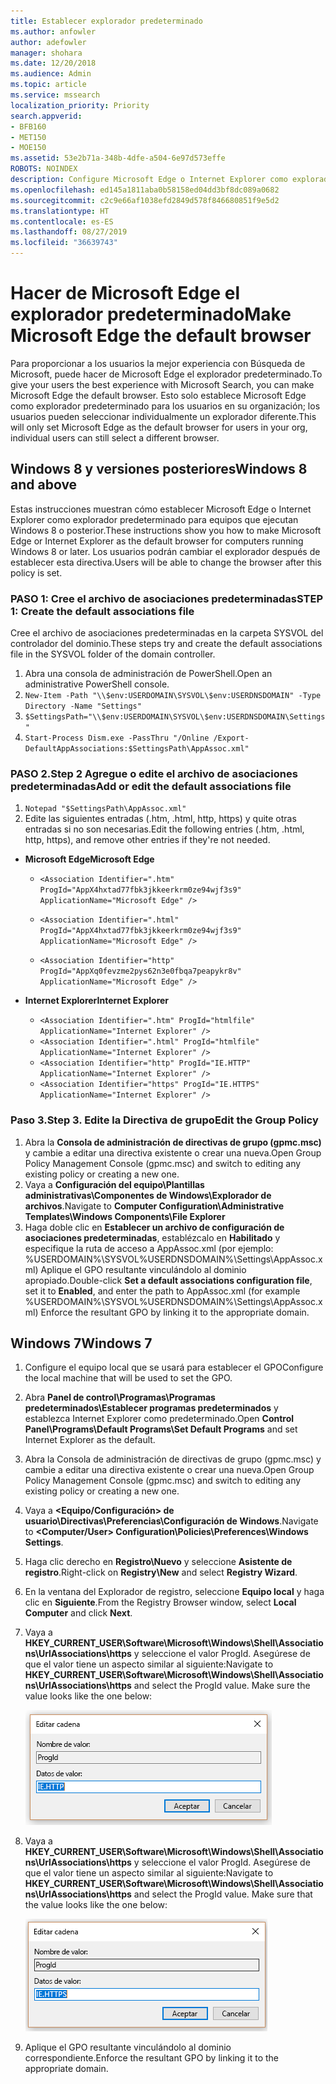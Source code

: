 ```yaml
---
title: Establecer explorador predeterminado
ms.author: anfowler
author: adefowler
manager: shohara
ms.date: 12/20/2018
ms.audience: Admin
ms.topic: article
ms.service: mssearch
localization_priority: Priority
search.appverid:
- BFB160
- MET150
- MOE150
ms.assetid: 53e2b71a-348b-4dfe-a504-6e97d573effe
ROBOTS: NOINDEX
description: Configure Microsoft Edge o Internet Explorer como explorador predeterminado para los usuarios de Búsqueda de Microsoft.
ms.openlocfilehash: ed145a1811aba0b58158ed04dd3bf8dc089a0682
ms.sourcegitcommit: c2c9e66af1038efd2849d578f846680851f9e5d2
ms.translationtype: HT
ms.contentlocale: es-ES
ms.lasthandoff: 08/27/2019
ms.locfileid: "36639743"
---
```

# <a name="make-microsoft-edge-the-default-browser"></a><span data-ttu-id="ac97b-103">Hacer de Microsoft Edge el explorador predeterminado</span><span class="sxs-lookup"><span data-stu-id="ac97b-103">Make Microsoft Edge the default browser</span></span>
  
<span data-ttu-id="ac97b-104">Para proporcionar a los usuarios la mejor experiencia con Búsqueda de Microsoft, puede hacer de Microsoft Edge el explorador predeterminado.</span><span class="sxs-lookup"><span data-stu-id="ac97b-104">To give your users the best experience with Microsoft Search, you can make Microsoft Edge the default browser.</span></span> <span data-ttu-id="ac97b-105">Esto solo establece Microsoft Edge como explorador predeterminado para los usuarios en su organización; los usuarios pueden seleccionar individualmente un explorador diferente.</span><span class="sxs-lookup"><span data-stu-id="ac97b-105">This will only set Microsoft Edge as the default browser for users in your org, individual users can still select a different browser.</span></span>
  
  
## <a name="windows-8-and-later"></a><span data-ttu-id="ac97b-106">Windows 8 y versiones posteriores</span><span class="sxs-lookup"><span data-stu-id="ac97b-106">Windows 8 and above</span></span>

<span data-ttu-id="ac97b-107">Estas instrucciones muestran cómo establecer Microsoft Edge o Internet Explorer como explorador predeterminado para equipos que ejecutan Windows 8 o posterior.</span><span class="sxs-lookup"><span data-stu-id="ac97b-107">These instructions show you how to make Microsoft Edge or Internet Explorer as the default browser for computers running Windows 8 or later.</span></span> <span data-ttu-id="ac97b-108">Los usuarios podrán cambiar el explorador después de establecer esta directiva.</span><span class="sxs-lookup"><span data-stu-id="ac97b-108">Users will be able to change the browser after this policy is set.</span></span>
  
### <a name="step-1-create-the-default-associations-file"></a><span data-ttu-id="ac97b-109">PASO 1: Cree el archivo de asociaciones predeterminadas</span><span class="sxs-lookup"><span data-stu-id="ac97b-109">STEP 1: Create the default associations file</span></span>
<span data-ttu-id="ac97b-110">Cree el archivo de asociaciones predeterminadas en la carpeta SYSVOL del controlador del dominio.</span><span class="sxs-lookup"><span data-stu-id="ac97b-110">These steps try and create the default associations file in the SYSVOL folder of the domain controller.</span></span>

1. <span data-ttu-id="ac97b-111">Abra una consola de administración de PowerShell.</span><span class="sxs-lookup"><span data-stu-id="ac97b-111">Open an administrative PowerShell console.</span></span>
1. `New-Item -Path "\\$env:USERDOMAIN\SYSVOL\$env:USERDNSDOMAIN" -Type Directory -Name "Settings"`
1. `$SettingsPath="\\$env:USERDOMAIN\SYSVOL\$env:USERDNSDOMAIN\Settings"`
1. `Start-Process Dism.exe -PassThru "/Online /Export-DefaultAppAssociations:$SettingsPath\AppAssoc.xml"`
    
  
### <a name="step-2-add-or-edit-the-default-associations-file"></a><span data-ttu-id="ac97b-112">PASO 2.</span><span class="sxs-lookup"><span data-stu-id="ac97b-112">Step 2</span></span> <span data-ttu-id="ac97b-113">Agregue o edite el archivo de asociaciones predeterminadas</span><span class="sxs-lookup"><span data-stu-id="ac97b-113">Add or edit the default associations file</span></span>

1. `Notepad "$SettingsPath\AppAssoc.xml"`
1. <span data-ttu-id="ac97b-114">Edite las siguientes entradas (.htm, .html, http, https) y quite otras entradas si no son necesarias.</span><span class="sxs-lookup"><span data-stu-id="ac97b-114">Edit the following entries (.htm, .html, http, https), and remove other entries if they're not needed.</span></span>
  - <span data-ttu-id="ac97b-115">**Microsoft Edge**</span><span class="sxs-lookup"><span data-stu-id="ac97b-115">**Microsoft Edge**</span></span>
    - `<Association Identifier=".htm" ProgId="AppX4hxtad77fbk3jkkeerkrm0ze94wjf3s9" ApplicationName="Microsoft Edge" />`
              
    - `<Association Identifier=".html" ProgId="AppX4hxtad77fbk3jkkeerkrm0ze94wjf3s9" ApplicationName="Microsoft Edge" />`
    - `<Association Identifier="http" ProgId="AppXq0fevzme2pys62n3e0fbqa7peapykr8v" ApplicationName="Microsoft Edge" />`
    
  - <span data-ttu-id="ac97b-116">**Internet Explorer**</span><span class="sxs-lookup"><span data-stu-id="ac97b-116">**Internet Explorer**</span></span>
    
    - `<Association Identifier=".htm" ProgId="htmlfile" ApplicationName="Internet Explorer" />`        
    - `<Association Identifier=".html" ProgId="htmlfile" ApplicationName="Internet Explorer" />`
    - `<Association Identifier="http" ProgId="IE.HTTP" ApplicationName="Internet Explorer" />`
    - `<Association Identifier="https" ProgId="IE.HTTPS" ApplicationName="Internet Explorer" />`

### <a name="step-3-edit-the-group-policy"></a><span data-ttu-id="ac97b-117">Paso 3.</span><span class="sxs-lookup"><span data-stu-id="ac97b-117">Step 3.</span></span> <span data-ttu-id="ac97b-118">Edite la Directiva de grupo</span><span class="sxs-lookup"><span data-stu-id="ac97b-118">Edit the Group Policy</span></span>

1. <span data-ttu-id="ac97b-119">Abra la **Consola de administración de directivas de grupo (gpmc.msc)** y cambie a editar una directiva existente o crear una nueva.</span><span class="sxs-lookup"><span data-stu-id="ac97b-119">Open Group Policy Management Console (gpmc.msc) and switch to editing any existing policy or creating a new one.</span></span>
1. <span data-ttu-id="ac97b-120">Vaya a **Configuración del equipo\Plantillas administrativas\Componentes de Windows\Explorador de archivos**.</span><span class="sxs-lookup"><span data-stu-id="ac97b-120">Navigate to **Computer Configuration\Administrative Templates\Windows Components\File Explorer**</span></span>
1. <span data-ttu-id="ac97b-121">Haga doble clic en **Establecer un archivo de configuración de asociaciones predeterminadas**, establézcalo en **Habilitado** y especifique la ruta de acceso a AppAssoc.xml (por ejemplo: %USERDOMAIN%\SYSVOL\%USERDNSDOMAIN%\Settings\AppAssoc.xml) Aplique el GPO resultante vinculándolo al dominio apropiado.</span><span class="sxs-lookup"><span data-stu-id="ac97b-121">Double-click **Set a default associations configuration file**, set it to **Enabled**, and enter the path to AppAssoc.xml (for example %USERDOMAIN%\SYSVOL\%USERDNSDOMAIN%\Settings\AppAssoc.xml) Enforce the resultant GPO by linking it to the appropriate domain.</span></span>

  
## <a name="windows-7"></a><span data-ttu-id="ac97b-122">Windows 7</span><span class="sxs-lookup"><span data-stu-id="ac97b-122">Windows 7</span></span>

1. <span data-ttu-id="ac97b-123">Configure el equipo local que se usará para establecer el GPO</span><span class="sxs-lookup"><span data-stu-id="ac97b-123">Configure the local machine that will be used to set the GPO.</span></span>
    
1. <span data-ttu-id="ac97b-124">Abra **Panel de control\Programas\Programas predeterminados\Establecer programas predeterminados** y establezca Internet Explorer como predeterminado.</span><span class="sxs-lookup"><span data-stu-id="ac97b-124">Open **Control Panel\Programs\Default Programs\Set Default Programs** and set Internet Explorer as the default.</span></span> 
    
2. <span data-ttu-id="ac97b-125">Abra la Consola de administración de directivas de grupo (gpmc.msc) y cambie a editar una directiva existente o crear una nueva.</span><span class="sxs-lookup"><span data-stu-id="ac97b-125">Open Group Policy Management Console (gpmc.msc) and switch to editing any existing policy or creating a new one.</span></span>
    
1. <span data-ttu-id="ac97b-126">Vaya a **\<Equipo/Configuración\> de usuario\Directivas\Preferencias\Configuración de Windows**.</span><span class="sxs-lookup"><span data-stu-id="ac97b-126">Navigate to **\<Computer/User\> Configuration\Policies\Preferences\Windows Settings**.</span></span>
    
2. <span data-ttu-id="ac97b-127">Haga clic derecho en **Registro\Nuevo** y seleccione **Asistente de registro**.</span><span class="sxs-lookup"><span data-stu-id="ac97b-127">Right-click on **Registry\New** and select **Registry Wizard**.</span></span>
    
3. <span data-ttu-id="ac97b-128">En la ventana del Explorador de registro, seleccione **Equipo local** y haga clic en **Siguiente**.</span><span class="sxs-lookup"><span data-stu-id="ac97b-128">From the Registry Browser window, select **Local Computer** and click **Next**.</span></span>
    
4. <span data-ttu-id="ac97b-p105">Vaya a **HKEY_CURRENT_USER\Software\Microsoft\Windows\Shell\Associations\UrlAssociations\https** y seleccione el valor ProgId. Asegúrese de que el valor tiene un aspecto similar al siguiente:</span><span class="sxs-lookup"><span data-stu-id="ac97b-p105">Navigate to **HKEY_CURRENT_USER\Software\Microsoft\Windows\Shell\Associations\UrlAssociations\https** and select the ProgId value. Make sure the value looks like the one below:</span></span> 
    
    ![Seleccione el valor ProgId en Editar cadena](media/f6173dcc-b898-4967-8c40-4b0fe411a92b.png)
  
5. <span data-ttu-id="ac97b-p106">Vaya a **HKEY_CURRENT_USER\Software\Microsoft\Windows\Shell\Associations\UrlAssociations\https** y seleccione el valor ProgId. Asegúrese de que el valor tiene un aspecto similar al siguiente:</span><span class="sxs-lookup"><span data-stu-id="ac97b-p106">Navigate to **HKEY_CURRENT_USER\Software\Microsoft\Windows\Shell\Associations\UrlAssociations\https** and select the ProgId value. Make sure that the value looks like the one below:</span></span> 
    
    ![Seleccione ProgId para HTTPS en Editar cadena](media/3519e13b-4fe7-4d15-946c-82fd50fc49bb.png)
  
3. <span data-ttu-id="ac97b-135">Aplique el GPO resultante vinculándolo al dominio correspondiente.</span><span class="sxs-lookup"><span data-stu-id="ac97b-135">Enforce the resultant GPO by linking it to the appropriate domain.</span></span>
    
